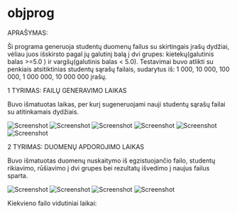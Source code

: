 # objprog

APRAŠYMAS:

Ši programa generuoja studentų duomenų failus su skirtingais įrašų dydžiai, vėliau juos išskirsto pagal jų galutinį balą į dvi grupes: kietekų(galutinis balas >=5.0 ) ir vargšų(galutinis balas < 5.0). Testavimai buvo atlikti su  penkiais atsitiktinias studentų sąrašų failais, sudarytus iš: 1 000, 10 000, 100 000, 1 000 000, 10 000 000 įrašų. 

1 TYRIMAS: FAILŲ GENERAVIMO LAIKAS

Buvo išmatuotas laikas, per kurį sugeneruojami nauji studentų sąrašų failai su atitinkamais dydžiais.

![Screenshot](https://private-user-images.githubusercontent.com/184347555/420482135-bf792bf9-374e-4eba-ad6c-08635e16933b.png?jwt=eyJhbGciOiJIUzI1NiIsInR5cCI6IkpXVCJ9.eyJpc3MiOiJnaXRodWIuY29tIiwiYXVkIjoicmF3LmdpdGh1YnVzZXJjb250ZW50LmNvbSIsImtleSI6ImtleTUiLCJleHAiOjE3NDEzNzc5MzIsIm5iZiI6MTc0MTM3NzYzMiwicGF0aCI6Ii8xODQzNDc1NTUvNDIwNDgyMTM1LWJmNzkyYmY5LTM3NGUtNGViYS1hZDZjLTA4NjM1ZTE2OTMzYi5wbmc_WC1BbXotQWxnb3JpdGhtPUFXUzQtSE1BQy1TSEEyNTYmWC1BbXotQ3JlZGVudGlhbD1BS0lBVkNPRFlMU0E1M1BRSzRaQSUyRjIwMjUwMzA3JTJGdXMtZWFzdC0xJTJGczMlMkZhd3M0X3JlcXVlc3QmWC1BbXotRGF0ZT0yMDI1MDMwN1QyMDAwMzJaJlgtQW16LUV4cGlyZXM9MzAwJlgtQW16LVNpZ25hdHVyZT0wZjdkNGI3ZTI2ZTRjYThkMzk4YmFmMmU1OTViODgyODA5Yjk5MTIwYmFmOWVmOGMxMWU4M2I3NzdjY2FmMmVhJlgtQW16LVNpZ25lZEhlYWRlcnM9aG9zdCJ9.4hIIN3J3uEvgrP6EOABdu3YMndL5uo2c8cjGnykMGXc)
![Screenshot](https://private-user-images.githubusercontent.com/184347555/420482142-720d4a5a-103a-4bfd-a8a6-c7e17c1ebcef.png?jwt=eyJhbGciOiJIUzI1NiIsInR5cCI6IkpXVCJ9.eyJpc3MiOiJnaXRodWIuY29tIiwiYXVkIjoicmF3LmdpdGh1YnVzZXJjb250ZW50LmNvbSIsImtleSI6ImtleTUiLCJleHAiOjE3NDEzNzc5MzIsIm5iZiI6MTc0MTM3NzYzMiwicGF0aCI6Ii8xODQzNDc1NTUvNDIwNDgyMTQyLTcyMGQ0YTVhLTEwM2EtNGJmZC1hOGE2LWM3ZTE3YzFlYmNlZi5wbmc_WC1BbXotQWxnb3JpdGhtPUFXUzQtSE1BQy1TSEEyNTYmWC1BbXotQ3JlZGVudGlhbD1BS0lBVkNPRFlMU0E1M1BRSzRaQSUyRjIwMjUwMzA3JTJGdXMtZWFzdC0xJTJGczMlMkZhd3M0X3JlcXVlc3QmWC1BbXotRGF0ZT0yMDI1MDMwN1QyMDAwMzJaJlgtQW16LUV4cGlyZXM9MzAwJlgtQW16LVNpZ25hdHVyZT0wOGZiY2JmMTAwMjhmNjFjZGFiZTY1YWI4N2VlYTczNGFmZDhlZmVjODk5YTdiNGE5OTNhYzEyYjU2OWU1OWViJlgtQW16LVNpZ25lZEhlYWRlcnM9aG9zdCJ9.DSnoZq-_Ty12Ks0_im3jmmoaFLdBu_Yj3m_cSDSL8cc)
![Screenshot](https://private-user-images.githubusercontent.com/184347555/420482136-3d101f43-ea4c-4b21-bc5a-87750ebb0582.png?jwt=eyJhbGciOiJIUzI1NiIsInR5cCI6IkpXVCJ9.eyJpc3MiOiJnaXRodWIuY29tIiwiYXVkIjoicmF3LmdpdGh1YnVzZXJjb250ZW50LmNvbSIsImtleSI6ImtleTUiLCJleHAiOjE3NDEzNzc5MzIsIm5iZiI6MTc0MTM3NzYzMiwicGF0aCI6Ii8xODQzNDc1NTUvNDIwNDgyMTM2LTNkMTAxZjQzLWVhNGMtNGIyMS1iYzVhLTg3NzUwZWJiMDU4Mi5wbmc_WC1BbXotQWxnb3JpdGhtPUFXUzQtSE1BQy1TSEEyNTYmWC1BbXotQ3JlZGVudGlhbD1BS0lBVkNPRFlMU0E1M1BRSzRaQSUyRjIwMjUwMzA3JTJGdXMtZWFzdC0xJTJGczMlMkZhd3M0X3JlcXVlc3QmWC1BbXotRGF0ZT0yMDI1MDMwN1QyMDAwMzJaJlgtQW16LUV4cGlyZXM9MzAwJlgtQW16LVNpZ25hdHVyZT1mMmE1ZDFiNGRiZTJhYzE5OGU5MmU3OGRlYjQwNDJmY2U3ZWQ1Njk2ODU2OTNhOThjOWUzNzM2ODBmNWU0NjA4JlgtQW16LVNpZ25lZEhlYWRlcnM9aG9zdCJ9.Zb8e_z1pvcUsfRVPbOUPz7UaNpMdE949DJwaFjt-P0I)
![Screenshot](https://private-user-images.githubusercontent.com/184347555/420482137-199851c9-d377-4b37-b3eb-d2ed6af69d03.png?jwt=eyJhbGciOiJIUzI1NiIsInR5cCI6IkpXVCJ9.eyJpc3MiOiJnaXRodWIuY29tIiwiYXVkIjoicmF3LmdpdGh1YnVzZXJjb250ZW50LmNvbSIsImtleSI6ImtleTUiLCJleHAiOjE3NDEzNzc5MzIsIm5iZiI6MTc0MTM3NzYzMiwicGF0aCI6Ii8xODQzNDc1NTUvNDIwNDgyMTM3LTE5OTg1MWM5LWQzNzctNGIzNy1iM2ViLWQyZWQ2YWY2OWQwMy5wbmc_WC1BbXotQWxnb3JpdGhtPUFXUzQtSE1BQy1TSEEyNTYmWC1BbXotQ3JlZGVudGlhbD1BS0lBVkNPRFlMU0E1M1BRSzRaQSUyRjIwMjUwMzA3JTJGdXMtZWFzdC0xJTJGczMlMkZhd3M0X3JlcXVlc3QmWC1BbXotRGF0ZT0yMDI1MDMwN1QyMDAwMzJaJlgtQW16LUV4cGlyZXM9MzAwJlgtQW16LVNpZ25hdHVyZT1jZmIxMTliMmJhNzFhNmU0YmY0Y2NlYTMzMzUyODU3MDY1ZWIzM2M3Y2JmNTgwMTc1OGJhZGFkMWUxNjhiYzgwJlgtQW16LVNpZ25lZEhlYWRlcnM9aG9zdCJ9.BuRbiBP2_MmZAVUIvTgFIwlAnZLboSgqPGcqCLuDBCI)
![Screenshot](https://private-user-images.githubusercontent.com/184347555/420482137-199851c9-d377-4b37-b3eb-d2ed6af69d03.png?jwt=eyJhbGciOiJIUzI1NiIsInR5cCI6IkpXVCJ9.eyJpc3MiOiJnaXRodWIuY29tIiwiYXVkIjoicmF3LmdpdGh1YnVzZXJjb250ZW50LmNvbSIsImtleSI6ImtleTUiLCJleHAiOjE3NDEzNzc5MzIsIm5iZiI6MTc0MTM3NzYzMiwicGF0aCI6Ii8xODQzNDc1NTUvNDIwNDgyMTM3LTE5OTg1MWM5LWQzNzctNGIzNy1iM2ViLWQyZWQ2YWY2OWQwMy5wbmc_WC1BbXotQWxnb3JpdGhtPUFXUzQtSE1BQy1TSEEyNTYmWC1BbXotQ3JlZGVudGlhbD1BS0lBVkNPRFlMU0E1M1BRSzRaQSUyRjIwMjUwMzA3JTJGdXMtZWFzdC0xJTJGczMlMkZhd3M0X3JlcXVlc3QmWC1BbXotRGF0ZT0yMDI1MDMwN1QyMDAwMzJaJlgtQW16LUV4cGlyZXM9MzAwJlgtQW16LVNpZ25hdHVyZT1jZmIxMTliMmJhNzFhNmU0YmY0Y2NlYTMzMzUyODU3MDY1ZWIzM2M3Y2JmNTgwMTc1OGJhZGFkMWUxNjhiYzgwJlgtQW16LVNpZ25lZEhlYWRlcnM9aG9zdCJ9.BuRbiBP2_MmZAVUIvTgFIwlAnZLboSgqPGcqCLuDBCI)
![Screenshot](https://private-user-images.githubusercontent.com/184347555/420482133-6912eab5-fac4-4a27-a903-c4986821d5b0.png?jwt=eyJhbGciOiJIUzI1NiIsInR5cCI6IkpXVCJ9.eyJpc3MiOiJnaXRodWIuY29tIiwiYXVkIjoicmF3LmdpdGh1YnVzZXJjb250ZW50LmNvbSIsImtleSI6ImtleTUiLCJleHAiOjE3NDEzNzc5MzIsIm5iZiI6MTc0MTM3NzYzMiwicGF0aCI6Ii8xODQzNDc1NTUvNDIwNDgyMTMzLTY5MTJlYWI1LWZhYzQtNGEyNy1hOTAzLWM0OTg2ODIxZDViMC5wbmc_WC1BbXotQWxnb3JpdGhtPUFXUzQtSE1BQy1TSEEyNTYmWC1BbXotQ3JlZGVudGlhbD1BS0lBVkNPRFlMU0E1M1BRSzRaQSUyRjIwMjUwMzA3JTJGdXMtZWFzdC0xJTJGczMlMkZhd3M0X3JlcXVlc3QmWC1BbXotRGF0ZT0yMDI1MDMwN1QyMDAwMzJaJlgtQW16LUV4cGlyZXM9MzAwJlgtQW16LVNpZ25hdHVyZT0xZDY2YjcxYzg0NzE1MjVmZjJmMDFiOTFiZDA4YWNiMDQ0MzhiYWQ2MDEyYmM3MzUwMTU3NDZkZTZjNWMzOGIxJlgtQW16LVNpZ25lZEhlYWRlcnM9aG9zdCJ9.ACiL1KuhT0UWIGDcBp-3PtBgKEc8UVf342WEzy8BDbw)

2 TYRIMAS: DUOMENŲ APDOROJIMO LAIKAS

Buvo išmatuotas duomenų nuskaitymo iš egzistuojančio failo, studentų rikiavimo, rūšiavimo į dvi grupes bei rezultatų išvedimo į naujus failus sparta.

![Screenshot](https://private-user-images.githubusercontent.com/184347555/420482139-75ef2327-5649-4437-8e05-4bc0bd46b6ba.png?jwt=eyJhbGciOiJIUzI1NiIsInR5cCI6IkpXVCJ9.eyJpc3MiOiJnaXRodWIuY29tIiwiYXVkIjoicmF3LmdpdGh1YnVzZXJjb250ZW50LmNvbSIsImtleSI6ImtleTUiLCJleHAiOjE3NDEzNzc5MzIsIm5iZiI6MTc0MTM3NzYzMiwicGF0aCI6Ii8xODQzNDc1NTUvNDIwNDgyMTM5LTc1ZWYyMzI3LTU2NDktNDQzNy04ZTA1LTRiYzBiZDQ2YjZiYS5wbmc_WC1BbXotQWxnb3JpdGhtPUFXUzQtSE1BQy1TSEEyNTYmWC1BbXotQ3JlZGVudGlhbD1BS0lBVkNPRFlMU0E1M1BRSzRaQSUyRjIwMjUwMzA3JTJGdXMtZWFzdC0xJTJGczMlMkZhd3M0X3JlcXVlc3QmWC1BbXotRGF0ZT0yMDI1MDMwN1QyMDAwMzJaJlgtQW16LUV4cGlyZXM9MzAwJlgtQW16LVNpZ25hdHVyZT04N2UyMzk3NWIyYmRkZWYwNWIzYTZjOTM1NTE5OTk4Y2ZjMjhiZjRmMTViMDQ3YWI4YWJhYTgzMTY4OWJkZDY1JlgtQW16LVNpZ25lZEhlYWRlcnM9aG9zdCJ9.hrJMJWkRZf7Fqs3NN6x7FQsaZav_3HMU-hGrCkSVwq0)
![Screenshot](https://private-user-images.githubusercontent.com/184347555/420482140-afaf3383-8f9f-4cf2-a00e-38307eecbc23.png?jwt=eyJhbGciOiJIUzI1NiIsInR5cCI6IkpXVCJ9.eyJpc3MiOiJnaXRodWIuY29tIiwiYXVkIjoicmF3LmdpdGh1YnVzZXJjb250ZW50LmNvbSIsImtleSI6ImtleTUiLCJleHAiOjE3NDEzNzc5MzIsIm5iZiI6MTc0MTM3NzYzMiwicGF0aCI6Ii8xODQzNDc1NTUvNDIwNDgyMTQwLWFmYWYzMzgzLThmOWYtNGNmMi1hMDBlLTM4MzA3ZWVjYmMyMy5wbmc_WC1BbXotQWxnb3JpdGhtPUFXUzQtSE1BQy1TSEEyNTYmWC1BbXotQ3JlZGVudGlhbD1BS0lBVkNPRFlMU0E1M1BRSzRaQSUyRjIwMjUwMzA3JTJGdXMtZWFzdC0xJTJGczMlMkZhd3M0X3JlcXVlc3QmWC1BbXotRGF0ZT0yMDI1MDMwN1QyMDAwMzJaJlgtQW16LUV4cGlyZXM9MzAwJlgtQW16LVNpZ25hdHVyZT0zYzQ5NGU4NDA4NDIxNjY1NjI1OWZkNmM2OTZjZTA3NDYwYWZhM2U1OWY0M2FlMmZlMTJmZDRhODhmMjc3NDVkJlgtQW16LVNpZ25lZEhlYWRlcnM9aG9zdCJ9.zH_POjRqOI_UJge1VY8OPkEaOeh6H1cnLC0Mps-9Ff0)
![Screenshot](https://private-user-images.githubusercontent.com/184347555/420482138-1d20d928-cd7c-420f-bb43-1ca68e4f7f55.png?jwt=eyJhbGciOiJIUzI1NiIsInR5cCI6IkpXVCJ9.eyJpc3MiOiJnaXRodWIuY29tIiwiYXVkIjoicmF3LmdpdGh1YnVzZXJjb250ZW50LmNvbSIsImtleSI6ImtleTUiLCJleHAiOjE3NDEzNzc5MzIsIm5iZiI6MTc0MTM3NzYzMiwicGF0aCI6Ii8xODQzNDc1NTUvNDIwNDgyMTM4LTFkMjBkOTI4LWNkN2MtNDIwZi1iYjQzLTFjYTY4ZTRmN2Y1NS5wbmc_WC1BbXotQWxnb3JpdGhtPUFXUzQtSE1BQy1TSEEyNTYmWC1BbXotQ3JlZGVudGlhbD1BS0lBVkNPRFlMU0E1M1BRSzRaQSUyRjIwMjUwMzA3JTJGdXMtZWFzdC0xJTJGczMlMkZhd3M0X3JlcXVlc3QmWC1BbXotRGF0ZT0yMDI1MDMwN1QyMDAwMzJaJlgtQW16LUV4cGlyZXM9MzAwJlgtQW16LVNpZ25hdHVyZT0yODRkMzRiYzY3ZWJhOWVjNWNkOGFjOTc3OWQ5MTJkOWNjNmE4MGExMjFkMDE4ZTU1NGJmNDZhZWJlZGExMmFlJlgtQW16LVNpZ25lZEhlYWRlcnM9aG9zdCJ9.TCl50SKc0sm_GJijghUudyVAvDz2uXk_ldNnvgOTBr8)
![Screenshot](https://private-user-images.githubusercontent.com/184347555/420482134-93c30b6c-56fe-4077-a4d3-a59125d19f01.png?jwt=eyJhbGciOiJIUzI1NiIsInR5cCI6IkpXVCJ9.eyJpc3MiOiJnaXRodWIuY29tIiwiYXVkIjoicmF3LmdpdGh1YnVzZXJjb250ZW50LmNvbSIsImtleSI6ImtleTUiLCJleHAiOjE3NDEzNzc5MzIsIm5iZiI6MTc0MTM3NzYzMiwicGF0aCI6Ii8xODQzNDc1NTUvNDIwNDgyMTM0LTkzYzMwYjZjLTU2ZmUtNDA3Ny1hNGQzLWE1OTEyNWQxOWYwMS5wbmc_WC1BbXotQWxnb3JpdGhtPUFXUzQtSE1BQy1TSEEyNTYmWC1BbXotQ3JlZGVudGlhbD1BS0lBVkNPRFlMU0E1M1BRSzRaQSUyRjIwMjUwMzA3JTJGdXMtZWFzdC0xJTJGczMlMkZhd3M0X3JlcXVlc3QmWC1BbXotRGF0ZT0yMDI1MDMwN1QyMDAwMzJaJlgtQW16LUV4cGlyZXM9MzAwJlgtQW16LVNpZ25hdHVyZT0xNDdkODkyMmY3NGFjN2RlMDk1OTY4ODQ3MzQ2Zjg0MWE4OWJmMzM0ZjZjYTAzZDJjYzIzOWRjNGVmN2YyY2IyJlgtQW16LVNpZ25lZEhlYWRlcnM9aG9zdCJ9.q086W93lcUTEHKaQWDMjDsQXZCa0jlx1leZYgnY4F4s)

Kiekvieno failo vidutiniai laikai: